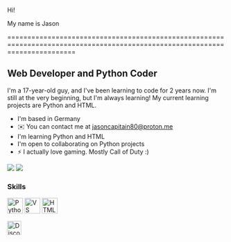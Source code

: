 Hi! [](https://user-images.githubusercontent.com/18350557/176309783-0785949b-9127-417c-8b55-ab5a4333674e.gif)

My name is Jason

=============================================================================================================================

Web Developer and Python Coder
------------------------------

I'm a 17-year-old guy, and I've been learning to code for 2 years now. I'm still at the very beginning, but I'm always learning! My current learning projects are Python and HTML.

*    I'm based in Germany
*   ✉️ You can contact me at [jasoncapitain80@proton.me](mailto:jasoncapitain80@proton.me)
*    I'm learning Python and HTML
*    I'm open to collaborating on Python projects
*   ⚡ I actually love gaming. Mostly Call of Duty :)

<a href="https://www.github.com/jasonfrdev" target="_blank" rel="noreferrer"><img src="https://img.shields.io/github/followers/jasonfrdev?logo=github&style=for-the-badge&color=a855f7&labelColor=1c1917" /></a>
<a href="https://www.twitch.tv/jcap4l" target="_blank" rel="noreferrer"><img src="https://img.shields.io/twitch/status/jcap4l?logo=twitchsx&style=for-the-badge&color=a855f7&labelColor=1c1917&label=TWITCH+STATUS" /></a>

### Skills

<p align="left">
  <a href="https://www.python.org/" target="_blank" rel="noreferrer"><img src="https://raw.githubusercontent.com/danielcranney/readme-generator/main/public/icons/skills/python-colored.svg" width="36" height="36" alt="Python" /></a>
  <a href="https://code.visualstudio.com/" target="_blank" rel="noreferrer"><img src="https://raw.githubusercontent.com/danielcranney/readme-generator/main/public/icons/skills/visualstudiocode.svg" width="36" height="36" alt="VS Code" /></a>
  <a href="https://developer.mozilla.org/en-US/docs/Glossary/HTML5" target="_blank" rel="noreferrer"><img src="https://raw.githubusercontent.com/danielcranney/readme-generator/main/public/icons/skills/html5-colored.svg" width="36" height="36" alt="HTML5" /></a>
  </p>

<p align="left">
  <a href="https://discord.com/users/jasonfrdev" target="_blank" rel="noreferrer">
    <picture>
      <source media="(prefers-color-scheme: dark)" srcset="https://raw.githubusercontent.com/danielcranney/readme-generator/main/public/icons/socials/discord-dark.svg" />
      <source media="(prefers-color-scheme: light)" srcset="https://raw.githubusercontent.com/danielcranney/readme-generator/main/public/icons/socials/discord.svg" />
      <img src="https://raw.githubusercontent.com/danielcranney/readme-generator/main/public/icons/socials/discord.svg" width="32" height="32" alt="Discord" />
    </picture>
  </a>
  <a href="https://www.github.com/jasonfrdev" target="_blank" rel="noreferrer">
    <picture>
      <source media="(prefers-color-scheme: dark)" srcset="https://raw.githubusercontent.com/danielcranney/readme-generator/main/public/icons/socials/github-dark.svg" />
      <source media="(prefers-color-scheme: light)" srcset="https://raw.githubusercontent.com/danielcranney/readme-generator/main/public/icons/socials/github.svg" />
      <img src="https://raw.github
      
